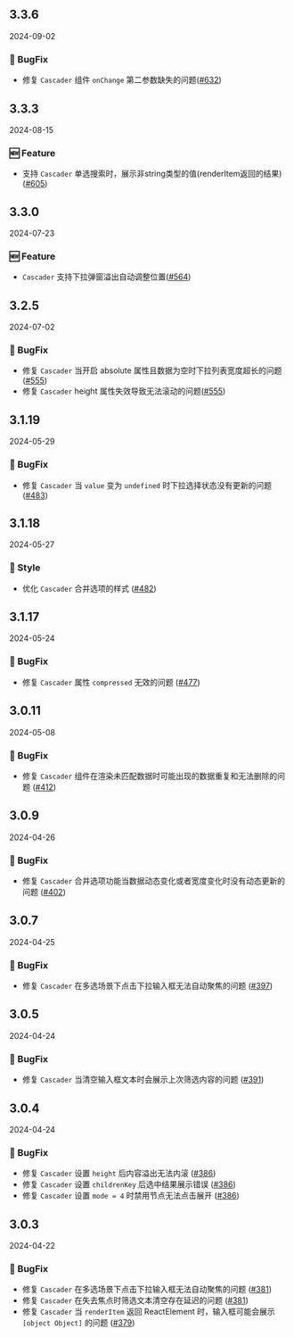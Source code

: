 ## 3.3.6
2024-09-02

### 🐞 BugFix
- 修复 `Cascader` 组件 `onChange` 第二参数缺失的问题([#632](https://github.com/sheinsight/shineout-next/pull/632))

## 3.3.3
2024-08-15

### 🆕 Feature
- 支持 `Cascader` 单选搜索时，展示非string类型的值(renderItem返回的结果) ([#605](https://github.com/sheinsight/shineout-next/pull/605))


## 3.3.0
2024-07-23

### 🆕 Feature
- `Cascader` 支持下拉弹窗溢出自动调整位置([#564](https://github.com/sheinsight/shineout-next/pull/564))

## 3.2.5
2024-07-02

### 🐞 BugFix

- 修复 `Cascader` 当开启 absolute 属性且数据为空时下拉列表宽度超长的问题([#555](https://github.com/sheinsight/shineout-next/pull/555))
- 修复 `Cascader` height 属性失效导致无法滚动的问题([#555](https://github.com/sheinsight/shineout-next/pull/555))

## 3.1.19
2024-05-29

### 🐞 BugFix

- 修复 `Cascader` 当 `value` 变为 `undefined` 时下拉选择状态没有更新的问题 ([#483](https://github.com/sheinsight/shineout-next/pull/483))


## 3.1.18
2024-05-27

### 💅 Style

- 优化 `Cascader` 合并选项的样式 ([#482](https://github.com/sheinsight/shineout-next/pull/482))

## 3.1.17
2024-05-24

### 🐞 BugFix

- 修复 `Cascader` 属性 `compressed` 无效的问题 ([#477](https://github.com/sheinsight/shineout-next/pull/477))

## 3.0.11
2024-05-08

### 🐞 BugFix
- 修复 `Cascader` 组件在渲染未匹配数据时可能出现的数据重复和无法删除的问题 ([#412](https://github.com/sheinsight/shineout-next/pull/412))

## 3.0.9
2024-04-26

### 🐞 BugFix

- 修复 `Cascader` 合并选项功能当数据动态变化或者宽度变化时没有动态更新的问题  ([#402](https://github.com/sheinsight/shineout-next/pull/402))

## 3.0.7
2024-04-25

### 🐞 BugFix

- 修复 `Cascader` 在多选场景下点击下拉输入框无法自动聚焦的问题 ([#397](https://github.com/sheinsight/shineout-next/pull/397))

## 3.0.5
2024-04-24

### 🐞 BugFix

- 修复 `Cascader` 当清空输入框文本时会展示上次筛选内容的问题 ([#391](https://github.com/sheinsight/shineout-next/pull/391))

## 3.0.4
2024-04-24

### 🐞 BugFix

- 修复 `Cascader` 设置 `height` 后内容溢出无法内滚  ([#386](https://github.com/sheinsight/shineout-next/pull/386))
- 修复 `Cascader` 设置 `childrenKey` 后选中结果展示错误 ([#386](https://github.com/sheinsight/shineout-next/pull/386))
- 修复 `Cascader` 设置 `mode = 4` 时禁用节点无法点击展开 ([#386](https://github.com/sheinsight/shineout-next/pull/386))

## 3.0.3
2024-04-22

### 🐞 BugFix

- 修复 `Cascader` 在多选场景下点击下拉输入框无法自动聚焦的问题  ([#381](https://github.com/sheinsight/shineout-next/pull/381))
- 修复 `Cascader` 在失去焦点时筛选文本清空存在延迟的问题  ([#381](https://github.com/sheinsight/shineout-next/pull/381))
- 修复 `Cascader` 当 `renderItem` 返回 ReactElement 时，输入框可能会展示 `[object Object]` 的问题  ([#379](https://github.com/sheinsight/shineout-next/pull/379))
